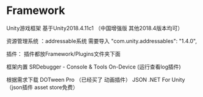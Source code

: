 ﻿# Framework
 Unity游戏框架
基于Unity2018.4.11c1  （中国增强版  其他2018.4版本均可）

资源管理系统 ：addressable系统  需要导入
"com.unity.addressables": "1.4.0",

 插件：
 插件都放Framework/Plugins文件夹下面

 框架内置
 SRDebugger - Console & Tools On-Device  (运行查看log插件)

 根据需求下载
 DOTween Pro （已经买了  动画插件）
 JSON .NET For Unity （json插件  asset store免费）


